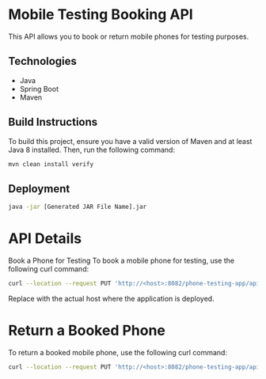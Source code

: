 # Mobile Testing Booking API

This API allows you to book or return mobile phones for testing purposes.

## Technologies

- Java
- Spring Boot
- Maven

## Build Instructions

To build this project, ensure you have a valid version of Maven and at least Java 8 installed. Then, run the following command:

```sh
mvn clean install verify
```

## Deployment

```sh
java -jar [Generated JAR File Name].jar
```

# API Details
Book a Phone for Testing
To book a mobile phone for testing, use the following curl command:

```sh
curl --location --request PUT 'http://<host>:8082/phone-testing-app/api/v1/book/Oneplus/9/user1'
```
Replace <host> with the actual host where the application is deployed.

# Return a Booked Phone
To return a booked mobile phone, use the following curl command:

```sh
curl --location --request PUT 'http://<host>:8082/phone-testing-app/api/v1/return/Oneplus/9/user1'
```










